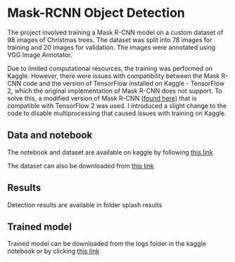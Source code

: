 # Mask-RCNN Object Detection

The project involved training a Mask R-CNN model on a custom dataset of 98 images of Christmas trees. The dataset was split into 78 images for training and 20 images for validation. The images were annotated using VGG Image Annotator.

Due to limited computational resources, the training was performed on Kaggle. However, there were issues with compatibility between the Mask R-CNN code and the version of TensorFlow installed on Kaggle - TensorFlow 2, which the original implementation of Mask R-CNN does not support. To solve this, a modified version of Mask R-CNN ([found here](https://github.com/akTwelve/Mask_RCNN)) that is compatible with TensorFlow 2 was used. I introduced a slight change to the code to disable multiprocessing that caused issues with training on Kaggle.

## Data and notebook

The notebook and dataset are available on kaggle by following [this link](https://www.kaggle.com/code/redaa97/xmas-detection)

The dataset can also be downloaded from [this link](https://github.com/reda97dz/object-detection-maskrcnn/releases/download/0.1/xmas_trees_dataset.zip)

## Results

Detection results are available in folder splash results

## Trained model

Trained model can be downloaded from the logs folder in the kaggle notebook or by clicking [this link](https://www.kaggleusercontent.com/kf/115331467/eyJhbGciOiJkaXIiLCJlbmMiOiJBMTI4Q0JDLUhTMjU2In0..RH47yfqTK0D8uuuggrbVow.nb5TkrIxetl-Sh8L5gELXSCu-9DNr5m2yyUWskklyB-h8_0NVofx7Yrm_-oVMf8UXP4ay-9hVnISFqu2rLguw42ev25dw8M7g6AtABLY8WvD12MJHQsTTh3MIec1ZwAi4FKJdxXP_00a-Nuj2Q_WtfCZvhONQ8NSr-T_5PoJfjjGIu6Ir05AnAttlk94saKZUSFIXhwuM3HxRvv_ckCTB-uMlGm2vtIxeneJkkHPB1UhCg6lbJzKbf6R6hvSupDLCtmEIljVh-j-_1LtOwrHc6zXCTi9FjNvBDWlP07jHLjXPfr0p3iXxAwCgcN2_tdfEl5bfG6qbWPYh_a4IivTliPYBAC8aKE5TSYjCP3Hyy-mWNF7VXZk4PQLDaOKKBmta-ovjTjROTIDKSU4fNsPJO66XpHu2zC_IZK7te5du4BvyyX00NZ3V9GMO4splQ0gZ37EpbL46Ip5-L9ur9BXWtGwtOCCvCUFY9DgCBbAN4SMx4OqieQleOXQjENr7y-aE4NrgfDXyOqaYWO-jsuT1N2vwwrK3TH_QD_OmziDc86v3QD5UzcSVK_l6YzPJ_iXRvKbUoXOwequj3TwDj8WsDVWY8NJA0WIYbA0_xbpKZxn7RFpO9AsX1ZRQaMcVTAYPivthPefjk_HTXBcdn30ug.2hXCwwGE1AQZBQYUpkY7nQ/logs/balloon20230102T1247/mask_rcnn_balloon_0005.h5)
